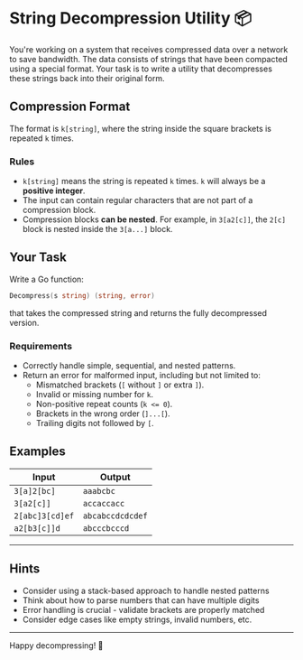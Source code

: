 # String Decompression Utility 📦

You're working on a system that receives compressed data over a network to save bandwidth. The data consists of strings that have been compacted using a special format. Your task is to write a utility that decompresses these strings back into their original form.

## Compression Format

The format is `k[string]`, where the string inside the square brackets is repeated `k` times.

### Rules

- `k[string]` means the string is repeated `k` times. `k` will always be a **positive integer**.
- The input can contain regular characters that are not part of a compression block.
- Compression blocks **can be nested**. For example, in `3[a2[c]]`, the `2[c]` block is nested inside the `3[a...]` block.

## Your Task

Write a Go function:

```go
Decompress(s string) (string, error)
```

that takes the compressed string and returns the fully decompressed version.

### Requirements

- Correctly handle simple, sequential, and nested patterns.
- Return an error for malformed input, including but not limited to:
  - Mismatched brackets (`[` without `]` or extra `]`).
  - Invalid or missing number for `k`.
  - Non-positive repeat counts (`k <= 0`).
  - Brackets in the wrong order (`]...[`).
  - Trailing digits not followed by `[`.

## Examples

| Input          | Output        |
|----------------|---------------|
| `3[a]2[bc]`    | `aaabcbc`     |
| `3[a2[c]]`     | `accaccacc`   |
| `2[abc]3[cd]ef`| `abcabccdcdcdef` |
| `a2[b3[c]]d`   | `abcccbcccd`  |

---

## Hints

- Consider using a stack-based approach to handle nested patterns
- Think about how to parse numbers that can have multiple digits
- Error handling is crucial - validate brackets are properly matched
- Consider edge cases like empty strings, invalid numbers, etc.

---

Happy decompressing! 🎈
